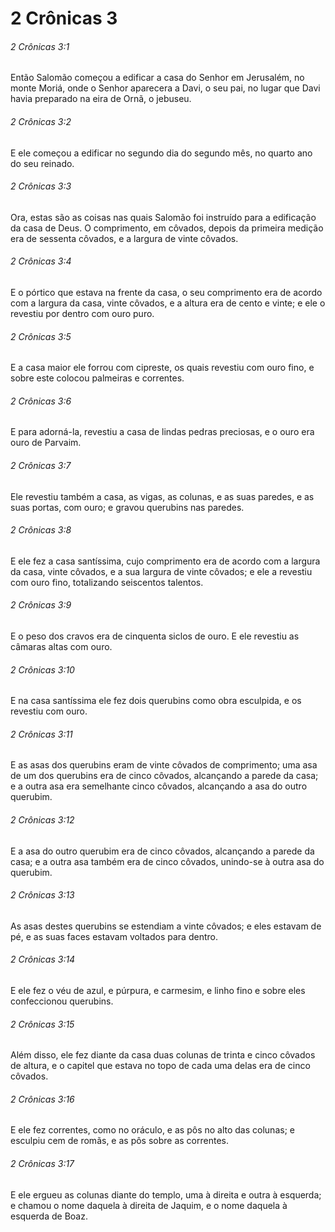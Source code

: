 # 2 Crônicas 3

###### 2 Crônicas 3:1

Então Salomão começou a edificar a casa do Senhor em Jerusalém, no monte Moriá, onde o Senhor aparecera a Davi, o seu pai, no lugar que Davi havia preparado na eira de Ornã, o jebuseu.

###### 2 Crônicas 3:2

E ele começou a edificar no segundo dia do segundo mês, no quarto ano do seu reinado.

###### 2 Crônicas 3:3

Ora, estas são as coisas nas quais Salomão foi instruído para a edificação da casa de Deus. O comprimento, em côvados, depois da primeira medição era de sessenta côvados, e a largura de vinte côvados.

###### 2 Crônicas 3:4

E o pórtico que estava na frente da casa, o seu comprimento era de acordo com a largura da casa, vinte côvados, e a altura era de cento e vinte; e ele o revestiu por dentro com ouro puro.

###### 2 Crônicas 3:5

E a casa maior ele forrou com cipreste, os quais revestiu com ouro fino, e sobre este colocou palmeiras e correntes.

###### 2 Crônicas 3:6

E para adorná-la, revestiu a casa de lindas pedras preciosas, e o ouro era ouro de Parvaim.

###### 2 Crônicas 3:7

Ele revestiu também a casa, as vigas, as colunas, e as suas paredes, e as suas portas, com ouro; e gravou querubins nas paredes.

###### 2 Crônicas 3:8

E ele fez a casa santíssima, cujo comprimento era de acordo com a largura da casa, vinte côvados, e a sua largura de vinte côvados; e ele a revestiu com ouro fino, totalizando seiscentos talentos.

###### 2 Crônicas 3:9

E o peso dos cravos era de cinquenta siclos de ouro. E ele revestiu as câmaras altas com ouro.

###### 2 Crônicas 3:10

E na casa santíssima ele fez dois querubins como obra esculpida, e os revestiu com ouro.

###### 2 Crônicas 3:11

E as asas dos querubins eram de vinte côvados de comprimento; uma asa de um dos querubins era de cinco côvados, alcançando a parede da casa; e a outra asa era semelhante cinco côvados, alcançando a asa do outro querubim.

###### 2 Crônicas 3:12

E a asa do outro querubim era de cinco côvados, alcançando a parede da casa; e a outra asa também era de cinco côvados, unindo-se à outra asa do querubim.

###### 2 Crônicas 3:13

As asas destes querubins se estendiam a vinte côvados; e eles estavam de pé, e as suas faces estavam voltados para dentro.

###### 2 Crônicas 3:14

E ele fez o véu de azul, e púrpura, e carmesim, e linho fino e sobre eles confeccionou querubins.

###### 2 Crônicas 3:15

Além disso, ele fez diante da casa duas colunas de trinta e cinco côvados de altura, e o capitel que estava no topo de cada uma delas era de cinco côvados.

###### 2 Crônicas 3:16

E ele fez correntes, como no oráculo, e as pôs no alto das colunas; e esculpiu cem de romãs, e as pôs sobre as correntes.

###### 2 Crônicas 3:17

E ele ergueu as colunas diante do templo, uma à direita e outra à esquerda; e chamou o nome daquela à direita de Jaquim, e o nome daquela à esquerda de Boaz.


